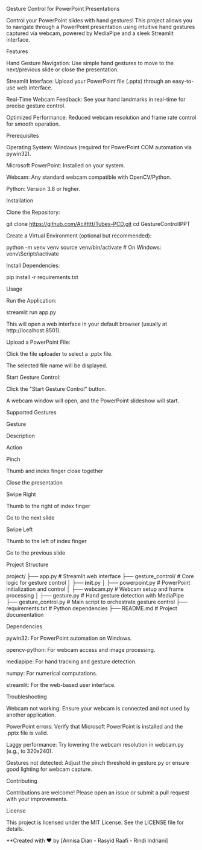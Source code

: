 Gesture Control for PowerPoint Presentations

Control your PowerPoint slides with hand gestures! This project allows you to navigate through a PowerPoint presentation using intuitive hand gestures captured via webcam, powered by MediaPipe and a sleek Streamlit interface.





Features





Hand Gesture Navigation: Use simple hand gestures to move to the next/previous slide or close the presentation.



Streamlit Interface: Upload your PowerPoint file (.pptx) through an easy-to-use web interface.



Real-Time Webcam Feedback: See your hand landmarks in real-time for precise gesture control.



Optimized Performance: Reduced webcam resolution and frame rate control for smooth operation.

Prerequisites





Operating System: Windows (required for PowerPoint COM automation via pywin32).



Microsoft PowerPoint: Installed on your system.



Webcam: Any standard webcam compatible with OpenCV/Python.



Python: Version 3.8 or higher.

Installation





Clone the Repository:

git clone https://github.com/Acittttt/Tubes-PCD.git cd GestureControlIPPT



Create a Virtual Environment (optional but recommended):

python -m venv venv
source venv/bin/activate  # On Windows: venv\Scripts\activate



Install Dependencies:

pip install -r requirements.txt

Usage





Run the Application:

streamlit run app.py

This will open a web interface in your default browser (usually at http://localhost:8501).



Upload a PowerPoint File:





Click the file uploader to select a .pptx file.



The selected file name will be displayed.



Start Gesture Control:





Click the "Start Gesture Control" button.



A webcam window will open, and the PowerPoint slideshow will start.

Supported Gestures







Gesture



Description



Action





Pinch



Thumb and index finger close together



Close the presentation





Swipe Right



Thumb to the right of index finger



Go to the next slide





Swipe Left



Thumb to the left of index finger



Go to the previous slide

Project Structure

project/
├── app.py                  # Streamlit web interface
├── gesture_control/        # Core logic for gesture control
│   ├── __init__.py
│   ├── powerpoint.py       # PowerPoint initialization and control
│   ├── webcam.py           # Webcam setup and frame processing
│   ├── gesture.py          # Hand gesture detection with MediaPipe
├── gesture_control.py      # Main script to orchestrate gesture control
├── requirements.txt        # Python dependencies
├── README.md               # Project documentation

Dependencies





pywin32: For PowerPoint automation on Windows.



opencv-python: For webcam access and image processing.



mediapipe: For hand tracking and gesture detection.



numpy: For numerical computations.



streamlit: For the web-based user interface.

Troubleshooting





Webcam not working: Ensure your webcam is connected and not used by another application.



PowerPoint errors: Verify that Microsoft PowerPoint is installed and the .pptx file is valid.



Laggy performance: Try lowering the webcam resolution in webcam.py (e.g., to 320x240).



Gestures not detected: Adjust the pinch threshold in gesture.py or ensure good lighting for webcam capture.

Contributing

Contributions are welcome! Please open an issue or submit a pull request with your improvements.

License

This project is licensed under the MIT License. See the LICENSE file for details.



**Created with ❤️ by [Annisa Dian - Rasyid Raafi - Rindi Indriani]